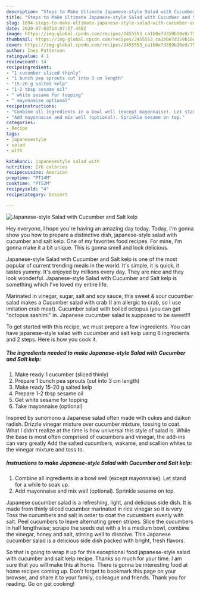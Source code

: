 ```yaml
---
description: "Steps to Make Ultimate Japanese-style Salad with Cucumber and Salt kelp"
title: "Steps to Make Ultimate Japanese-style Salad with Cucumber and Salt kelp"
slug: 1894-steps-to-make-ultimate-japanese-style-salad-with-cucumber-and-salt-kelp
date: 2020-07-03T14:07:57.448Z
image: https://img-global.cpcdn.com/recipes/2455553_ca1b0e7d359b10e9/751x532cq70/japanese-style-salad-with-cucumber-and-salt-kelp-recipe-main-photo.jpg
thumbnail: https://img-global.cpcdn.com/recipes/2455553_ca1b0e7d359b10e9/751x532cq70/japanese-style-salad-with-cucumber-and-salt-kelp-recipe-main-photo.jpg
cover: https://img-global.cpcdn.com/recipes/2455553_ca1b0e7d359b10e9/751x532cq70/japanese-style-salad-with-cucumber-and-salt-kelp-recipe-main-photo.jpg
author: Inez Patterson
ratingvalue: 4.1
reviewcount: 14
recipeingredient:
- "1 cucumber sliced thinly"
- "1 bunch pea sprouts cut into 3 cm length"
- "15-20 g salted kelp"
- "1-2 tbsp sesame oil"
- " white sesame for topping"
- " mayonnaise optional"
recipeinstructions:
- "Combine all ingredients in a bowl well (except mayonnaise). Let stand for a while to soak up."
- "Add mayonnaise and mix well (optional). Sprinkle sesame on top."
categories:
- Recipe
tags:
- japanesestyle
- salad
- with

katakunci: japanesestyle salad with 
nutrition: 276 calories
recipecuisine: American
preptime: "PT14M"
cooktime: "PT52M"
recipeyield: "4"
recipecategory: Dessert

---
```



![Japanese-style Salad with Cucumber and Salt kelp](https://img-global.cpcdn.com/recipes/2455553_ca1b0e7d359b10e9/751x532cq70/japanese-style-salad-with-cucumber-and-salt-kelp-recipe-main-photo.jpg)

Hey everyone, I hope you're having an amazing day today. Today, I'm gonna show you how to prepare a distinctive dish, japanese-style salad with cucumber and salt kelp. One of my favorites food recipes. For mine, I'm gonna make it a bit unique. This is gonna smell and look delicious.

Japanese-style Salad with Cucumber and Salt kelp is one of the most popular of current trending meals in the world. It's simple, it is quick, it tastes yummy. It's enjoyed by millions every day. They are nice and they look wonderful. Japanese-style Salad with Cucumber and Salt kelp is something which I've loved my entire life.

Marinated in vinegar, sugar, salt and soy sauce, this sweet &amp; sour cucumber salad makes a Cucumber salad with crab (I am allergic to crab, so I use imitation crab meat). Cucumber salad with boiled octopus (you can get &#34;octopus sashimi&#34; in. Japanese cucumber salad is supposed to be sweet!!!


To get started with this recipe, we must prepare a few ingredients. You can have japanese-style salad with cucumber and salt kelp using 6 ingredients and 2 steps. Here is how you cook it.

<!--inarticleads1-->

##### The ingredients needed to make Japanese-style Salad with Cucumber and Salt kelp:

1. Make ready 1 cucumber (sliced thinly)
1. Prepare 1 bunch pea sprouts (cut into 3 cm length)
1. Make ready 15-20 g salted kelp
1. Prepare 1-2 tbsp sesame oil
1. Get  white sesame for topping
1. Take  mayonnaise (optional)


Inspired by sunomono a Japanese salad often made with cukes and daikon radish. Drizzle vinegar mixture over cucumber mixture, tossing to coat. What I didn&#39;t realize at the time is how universal this style of salad is. While the base is most often comprised of cucumbers and vinegar, the add-ins can vary greatly Add the salted cucumbers, wakame, and scallion whites to the vinegar mixture and toss to. 

<!--inarticleads2-->

##### Instructions to make Japanese-style Salad with Cucumber and Salt kelp:

1. Combine all ingredients in a bowl well (except mayonnaise). Let stand for a while to soak up.
1. Add mayonnaise and mix well (optional). Sprinkle sesame on top.


Japanese cucumber salad is a refreshing, light, and delicious side dish. It is made from thinly sliced cucumber marinated in rice vinegar so it is very Toss the cucumbers and salt in order to coat the cucumbers evenly with salt. Peel cucumbers to leave alternating green stripes. Slice the cucumbers in half lengthwise; scrape the seeds out with a In a medium bowl, combine the vinegar, honey and salt, stirring well to dissolve. This Japanese cucumber salad is a delicious side dish packed with bright, fresh flavors. 

So that is going to wrap it up for this exceptional food japanese-style salad with cucumber and salt kelp recipe. Thanks so much for your time. I am sure that you will make this at home. There is gonna be interesting food at home recipes coming up. Don't forget to bookmark this page on your browser, and share it to your family, colleague and friends. Thank you for reading. Go on get cooking!
